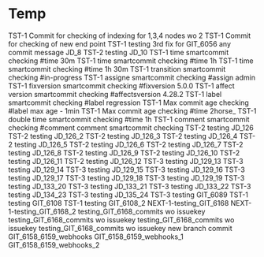 # Temp

TST-1 Commit for checking of indexing for 1,3,4 nodes wo 2 
TST-1 Commit for checking of new end point
TST-1 testing 3rd fix for GIT_6056
any commit message JD_8
TST-2 testing JD_10
TST-1 time smartcommit checking #time 30m
TST-1 time smartcommit checking #time 1h
TST-1 time smartcommit checking #time 1h 30m
TST-1 transition smartcommit checking #in-progress 
TST-1 assigne smartcommit checking #assign admin
TST-1 fixversion smartcommit checking #fixversion 5.0.0
TST-1 affect version smartcommit checking #affectsversion 4.28.2
TST-1 label smartcommit checking #label regression
TST-1 Max commit age checking #label max age - 1min
TST-1 Max commit age checking #time 2horse_
TST-1 double time smartcommit checking #time 1h
TST-1 comment smartcommit checking #comment comment smartcommit checking
TST-2 testing JD_126
TST-2 testing JD_126_2
TST-2 testing JD_126_3
TST-2 testing JD_126_4
TST-2 testing JD_126_5
TST-2 testing JD_126_6
TST-2 testing JD_126_7
TST-2 testing JD_126_8
TST-2 testing JD_126_9
TST-2 testing JD_126_10
TST-2 testing JD_126_11
TST-2 testing JD_126_12
TST-3 testing JD_129_13
TST-3 testing JD_129_14
TST-3 testing JD_129_15
TST-3 testing JD_129_16
TST-3 testing JD_129_17
TST-3 testing JD_129_18
TST-3 testing JD_129_19
TST-3 testing JD_133_20
TST-3 testing JD_133_21
TST-3 testing JD_133_22
TST-3 testing JD_134_23
TST-3 testing JD_135_24
TST-3 testing GIT_6089
TST-1 testing GIT_6108
TST-1 testing GIT_6108_2
NEXT-1-testing_GIT_6168
NEXT-1-testing_GIT_6168_2
testing_GIT_6168_commits wo issuekey
testing_GIT_6168_commits wo issuekey
testing_GIT_6168_commits wo issuekey
testing_GIT_6168_commits wo issuekey
new branch commit
GIT_6158_6159_webhooks
GIT_6158_6159_webhooks_1
GIT_6158_6159_webhooks_2
